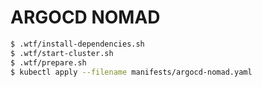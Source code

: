 # ARGOCD NOMAD

```sh
$ .wtf/install-dependencies.sh
$ .wtf/start-cluster.sh
$ .wtf/prepare.sh
$ kubectl apply --filename manifests/argocd-nomad.yaml
```
